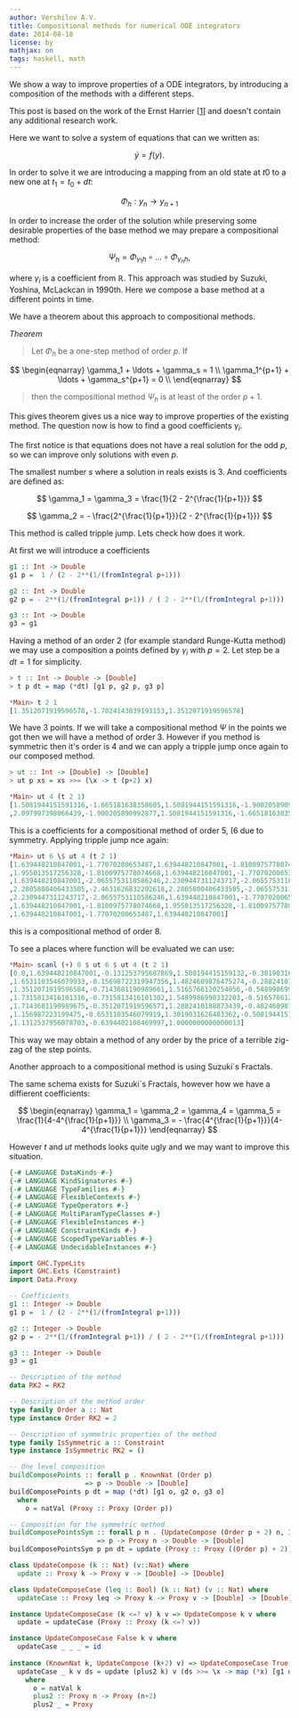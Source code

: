 ```yaml
---
author: Vershilov A.V.
title: Compositional methods for numerical ODE integrators
date: 2014-08-18
license: by
mathjax: on
tags: haskell, math
---
```


We show a way to improve properties of a ODE integrators, by
introducing a composition of the methods with a different steps.

<!--more-->

This post is based on the work of the Ernst Harrier [[1](http://www.springer.com/mathematics/computational+science+%26+engineering/book/978-3-540-30663-4)] and doesn't
contain any additional research work.

Here we want to solve a system of equations that can we written
as:

$$ \dot{y} = f(y). $$

In order to solve it we are introducing a mapping from an old
state at $t0$ to a new one at $t_1 = t_0 + dt$:

$$\Phi_h: y_{n} \rightarrow  y_{n+1}$$

In order to increase the order of the solution while preserving
some desirable properties of the base method we may prepare a
compositional method:

$$\Psi_h = \Phi_{\gamma_1h} \circ \ldots \circ \Phi_{\gamma_nh},$$

where $\gamma_i$ is a coefficient from $\mathbb R$. This approach 
was studied by Suzuki, Yoshina, McLackcan in 1990th. Here we compose
a base method at a different points in time.

We have a theorem about this approach to compositional methods.

*Theorem*

> Let $\Phi_h$ be a one-step method of order $p$. If
> 
$$
\begin{eqnarray}
   \gamma_1 + \ldots + \gamma_s = 1 \\
   \gamma_1^{p+1} + \ldots + \gamma_s^{p+1} = 0 \\
\end{eqnarray}
$$ 
>then the compositional method $\Psi_h$ is at least of the order $p+1$.


This gives theorem gives us a nice way to improve properties of the existing
method. The question now is how to find a good coefficients $\gamma_i$.

The first notice is that equations does not have a real solution for the odd $p$,
so we can improve only solutions with even $p$.

The smallest number $s$ where a solution in reals exists is $3$.
And coefficients are defined as:

$$ \gamma_1 = \gamma_3 = \frac{1}{2 - 2^{\frac{1}{p+1}}} $$

$$ \gamma_2 = - \frac{2^{\frac{1}{p+1}}}{2 - 2^{\frac{1}{p+1}}} $$

This method is called tripple jump. Lets check how does it work.

At first we will introduce a coefficients

~~~haskell
g1 :: Int -> Double
g1 p =  1 / (2 - 2**(1/(fromIntegral p+1)))

g2 :: Int -> Double
g2 p = - 2**(1/(fromIntegral p+1)) / ( 2 - 2**(1/(fromIntegral p+1)))

g3 :: Int -> Double
g3 = g1
~~~~~~~~~~~~~~~~~

Having a method of an order 2 (for example standard Runge-Kutta method) we may
use a composition a points defined by $\gamma_i$ with $p=2$.
Let step be a $dt = 1$ for simplicity.

~~~~haskell
> t :: Int -> Double -> [Double]
> t p dt = map (*dt) [g1 p, g2 p, g3 p]

*Main> t 2 1
[1.3512071919596578,-1.7024143839193153,1.3512071919596578]
~~~~~~~~~~~~~~~~~~~~~~~~~~~~~~~~~~~~~~~~~~~~~~~~~~~~~~~~~~~

We have 3 points. If we will take a compositional method $\Psi$ in the points we
got then we will have a method of order $3$. However if you 
method is symmetric then it's order is $4$ and we can apply a tripple jump
once again to our composed method.

~~~~~~~haskell
> ut :: Int -> [Double] -> [Double]
> ut p xs = xs >>= (\x -> t (p+2) x)

*Main> ut 4 (t 2 1)
[1.5081944151591316,-1.665181638358605,1.5081944151591316,-1.900205890992877
,2.097997398066439,-1.900205890992877,1.5081944151591316,-1.665181638358605,1.5081944151591316]
~~~~~~~~~~~~~~~~~~~~~~~~~~~~~~~~~~~~~~~~~~~~~~

This is a coefficients for a compositional method of order $5$, ($6$ due
to symmetry. Applying tripple jump nce again:

~~~~~~~haskell
*Main> ut 6 \$ ut 4 (t 2 1)
[1.639448210847001,-1.77070200653487,1.639448210847001,-1.8100975778074668
,1.955013517256328,-1.8100975778074668,1.639448210847001,-1.77070200653487
,1.639448210847001,-2.0655753110586246,2.2309447311243717,-2.0655753110586246
,2.2805800406433505,-2.4631626832202618,2.2805800406433505,-2.0655753110586246
,2.2309447311243717,-2.0655753110586246,1.639448210847001,-1.77070200653487
,1.639448210847001,-1.8100975778074668,1.955013517256328,-1.8100975778074668
,1.639448210847001,-1.77070200653487,1.639448210847001]
~~~~~~~~~~~~~~~~~~~~~~~~~~~~~~~~~~~~~~~~~~~~~~~~~~~~~~~~

this is a compositional method of order 8. 

To see a places where function will be evaluated we can use:


~~~~~~~~haskell
*Main> scanl (+) 0 $ ut 6 $ ut 4 (t 2 1)
[0.0,1.639448210847001,-0.131253795687869,1.508194415159132,-0.30190316264833483
,1.6531103546079933,-0.15698722319947356,1.4824609876475274,-0.28824101888734255
,1.3512071919596584,-0.7143681190989661,1.5165766120254056,-0.548998699033219
,1.7315813416101316,-0.7315813416101302,1.5489986990332203,-0.5165766120254043
,1.7143681190989675,-0.3512071919596571,1.2882410188873439,-0.4824609876475261
,1.156987223199475,-0.6531103546079919,1.3019031626483362,-0.5081944151591307
,1.1312537956878703,-0.6394482108469997,1.0000000000000013]
~~~~~~~~~~~~~~~~~~~~~~~~~~~~~~~~~~~~~~~~~~~~~~~~~~~~~~~~~~~~~

This way we may obtain a method of any order by the price of a terrible zig-zag
of the step points.

Another approach to a compositional method is using Suzuki`s Fractals.

The same schema exists for Suzuki`s Fractals, however how we have a diffierent
coefficients:

$$
\begin{eqnarray}
  \gamma_1 = \gamma_2 = \gamma_4 = \gamma_5 = \frac{1}{4-4^{\frac{1}{p+1}}} \\
  \gamma_3 = - \frac{4^{\frac{1}{p+1}}}{4-4^{\frac{1}{p+1}}}
\end{eqnarray}
$$

However $t$ and $ut$ methods looks quite ugly and we may want to improve
this situation.

~~~haskell
{-# LANGUAGE DataKinds #-}
{-# LANGUAGE KindSignatures #-}
{-# LANGUAGE TypeFamilies #-}
{-# LANGUAGE FlexibleContexts #-}
{-# LANGUAGE TypeOperators #-}
{-# LANGUAGE MultiParamTypeClasses #-}
{-# LANGUAGE FlexibleInstances #-}
{-# LANGUAGE ConstraintKinds #-}
{-# LANGUAGE ScopedTypeVariables #-}
{-# LANGUAGE UndecidableInstances #-}

import GHC.TypeLits
import GHC.Exts (Constraint)
import Data.Proxy

-- Coefficients
g1 :: Integer -> Double
g1 p =  1 / (2 - 2**(1/(fromIntegral p+1)))

g2 :: Integer -> Double
g2 p = - 2**(1/(fromIntegral p+1)) / ( 2 - 2**(1/(fromIntegral p+1)))

g3 :: Integer -> Double
g3 = g1

-- Description of the method
data RK2 = RK2

-- Description of the method order
type family Order a :: Nat
type instance Order RK2 = 2

-- Description of symmetric properties of the method
type family IsSymmetric a :: Constraint
type instance IsSymmetric RK2 = ()

-- One level composition
buildComposePoints :: forall p . KnownNat (Order p)
                   => p -> Double -> [Double]
buildComposePoints p dt = map (*dt) [g1 o, g2 o, g3 o]
  where
    o = natVal (Proxy :: Proxy (Order p))

-- Composition for the symmetric method
buildComposePointsSym :: forall p n . (UpdateCompose (Order p + 2) n, IsSymmetric p, KnownNat (Order p), KnownNat n)
                      => p -> Proxy n -> Double -> [Double]
buildComposePointsSym p pn dt = update (Proxy :: Proxy ((Order p) + 2)) pn (buildComposePoints p dt)

class UpdateCompose (k :: Nat) (v::Nat) where
  update :: Proxy k -> Proxy v -> [Double] -> [Double]

class UpdateComposeCase (leq :: Bool) (k :: Nat) (v :: Nat) where
  updateCase :: Proxy leq -> Proxy k -> Proxy v -> [Double] -> [Double]

instance UpdateComposeCase (k <=? v) k v => UpdateCompose k v where
  update = updateCase (Proxy :: Proxy (k <=? v))

instance UpdateComposeCase False k v where
  updateCase _ _ _ = id
  
instance (KnownNat k, UpdateCompose (k+2) v) => UpdateComposeCase True k v where
  updateCase _ k v ds = update (plus2 k) v (ds >>= \x -> map (*x) [g1 o, g2 o, g3 o])
    where
      o = natVal k
      plus2 :: Proxy n -> Proxy (n+2)
      plus2 _ = Proxy
~~~~~~~~~~~~~~~~~~~~~~~~~~~~~~~~~~~~~~~~~~~~~~~~~~~~~~~~~~~~~~~~~~
